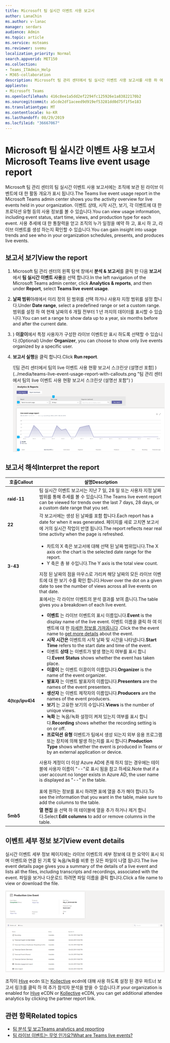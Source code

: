 ```yaml
---
title: Microsoft 팀 실시간 이벤트 사용 보고서
author: LanaChin
ms.author: v-lanac
manager: serdars
audience: Admin
ms.topic: article
ms.service: msteams
ms.reviewer: svemu
localization_priority: Normal
search.appverid: MET150
ms.collection:
- Teams_ITAdmin_Help
- M365-collaboration
description: Microsoft 팀 관리 센터에서 팀 실시간 이벤트 사용 보고서를 사용 하 여 조직의 팀 live 이벤트 활동에 대 한 개요를 확인 하는 방법에 대해 알아봅니다.
appliesto:
- Microsoft Teams
ms.openlocfilehash: 416c8ee1a5dd2ef2294fc125926e1a83822170b2
ms.sourcegitcommit: a5cde2df1aceed9d919ef53281dd0d75f1f5e183
ms.translationtype: MT
ms.contentlocale: ko-KR
ms.lasthandoff: 08/29/2019
ms.locfileid: "36667067"
---
```

# <a name="microsoft-teams-live-event-usage-report"></a><span data-ttu-id="74eee-103">Microsoft 팀 실시간 이벤트 사용 보고서</span><span class="sxs-lookup"><span data-stu-id="74eee-103">Microsoft Teams live event usage report</span></span>

<span data-ttu-id="74eee-104">Microsoft 팀 관리 센터의 팀 실시간 이벤트 사용 보고서에는 조직에 보관 된 라이브 이벤트에 대 한 활동 개요가 표시 됩니다.</span><span class="sxs-lookup"><span data-stu-id="74eee-104">The Teams live event usage report in the Microsoft Teams admin center shows you the activity overview for live events held in your organization.</span></span> <span data-ttu-id="74eee-105">이벤트 상태, 시작 시간, 보기, 각 이벤트에 대 한 프로덕션 유형 등의 사용 정보를 볼 수 있습니다.</span><span class="sxs-lookup"><span data-stu-id="74eee-105">You can view usage information, including event status, start time, views, and production type for each event.</span></span> <span data-ttu-id="74eee-106">사용 추세에 대 한 통찰력을 얻고 조직의 누가 일정을 예약 하 고, 표시 하 고, 라이브 이벤트를 생성 하는지 확인할 수 있습니다.</span><span class="sxs-lookup"><span data-stu-id="74eee-106">You can gain insight into usage trends and see who in your organization schedules, presents, and produces live events.</span></span> 

## <a name="view-the-report"></a><span data-ttu-id="74eee-107">보고서 보기</span><span class="sxs-lookup"><span data-stu-id="74eee-107">View the report</span></span>

1. <span data-ttu-id="74eee-108">Microsoft 팀 관리 센터의 왼쪽 탐색 창에서 **분석 & 보고서**를 클릭 한 다음 **보고서**에서 **팀 실시간 이벤트 사용**을 선택 합니다.</span><span class="sxs-lookup"><span data-stu-id="74eee-108">In the left navigation of the Microsoft Teams admin center, click **Analytics & reports**, and then under **Report**, select **Teams live event usage**.</span></span>
2. <span data-ttu-id="74eee-109">**날짜 범위**아래에서 미리 정의 된 범위를 선택 하거나 사용자 지정 범위를 설정 합니다.</span><span class="sxs-lookup"><span data-stu-id="74eee-109">Under **Date range**, select a predefined range or set a custom range.</span></span> <span data-ttu-id="74eee-110">범위를 설정 하 여 현재 날짜의 6 개월 전부터 1 년 까지의 데이터를 표시할 수 있습니다.</span><span class="sxs-lookup"><span data-stu-id="74eee-110">You can set a range to show  data up to a year, six months before and after the current date.</span></span>
3. <span data-ttu-id="74eee-111">) **이끌이**에서 특정 사용자가 구성한 라이브 이벤트만 표시 하도록 선택할 수 있습니다.</span><span class="sxs-lookup"><span data-stu-id="74eee-111">(Optional) Under **Organizer**, you can choose to show only live events organized by a specific user.</span></span>
4. <span data-ttu-id="74eee-112">**보고서 실행**을 클릭 합니다.</span><span class="sxs-lookup"><span data-stu-id="74eee-112">Click **Run report**.</span></span>  

    <span data-ttu-id="74eee-113">![팀 관리 센터에서 팀의 live 이벤트 사용 현황 보고서 스크린샷 (설명선 포함] ) (../media/teams-live-event-usage-report-with-callouts.png "팀 관리 센터에서 팀의 live 이벤트 사용 현황 보고서 스크린샷 (설명선 포함") )</span><span class="sxs-lookup"><span data-stu-id="74eee-113">![Screen shot of the Teams live event usage report in the Teams admin center with callouts](../media/teams-live-event-usage-report-with-callouts.png "Screen shot of the Teams live event usage report in the Teams admin center with callouts")</span></span>

## <a name="interpret-the-report"></a><span data-ttu-id="74eee-114">보고서 해석</span><span class="sxs-lookup"><span data-stu-id="74eee-114">Interpret the report</span></span>

|<span data-ttu-id="74eee-115">호출</span><span class="sxs-lookup"><span data-stu-id="74eee-115">Callout</span></span> |<span data-ttu-id="74eee-116">설명</span><span class="sxs-lookup"><span data-stu-id="74eee-116">Description</span></span>  |
|--------|-------------|
|<span data-ttu-id="74eee-117">**raid-1**</span><span class="sxs-lookup"><span data-stu-id="74eee-117">**1**</span></span>   |<span data-ttu-id="74eee-118">팀 실시간 이벤트 보고서는 지난 7 일, 28 일 또는 사용자 지정 날짜 범위를 통해 추세를 볼 수 있습니다.</span><span class="sxs-lookup"><span data-stu-id="74eee-118">The Teams live event report can be viewed for trends over the last 7 days, 28 days, or a custom date range that you set.</span></span> |
|<span data-ttu-id="74eee-119">**2**</span><span class="sxs-lookup"><span data-stu-id="74eee-119">**2**</span></span>   |<span data-ttu-id="74eee-120">각 보고서에는 생성 된 날짜를 포함 합니다.</span><span class="sxs-lookup"><span data-stu-id="74eee-120">Each report has a date for when it was generated.</span></span> <span data-ttu-id="74eee-121">페이지를 새로 고치면 보고서에 거의 실시간 작업이 반영 됩니다.</span><span class="sxs-lookup"><span data-stu-id="74eee-121">The report reflects near real time activity when the page is refreshed.</span></span> |
|<span data-ttu-id="74eee-122">**3-4**</span><span class="sxs-lookup"><span data-stu-id="74eee-122">**3**</span></span>   |<ul><li><span data-ttu-id="74eee-123">차트의 X 축은 보고서에 대해 선택 된 날짜 범위입니다.</span><span class="sxs-lookup"><span data-stu-id="74eee-123">The X axis on the chart is the selected date range for the report.</span></span></li> <li> <span data-ttu-id="74eee-124">Y 축은 총 뷰 수입니다.</span><span class="sxs-lookup"><span data-stu-id="74eee-124">The Y axis is the total view count.</span></span></li> </ul><span data-ttu-id="74eee-125">지정 된 날짜의 점을 마우스로 가리켜 해당 날짜의 모든 라이브 이벤트에 대 한 보기 수를 확인 합니다.</span><span class="sxs-lookup"><span data-stu-id="74eee-125">Hover over the dot on a given date to see the number of views across all live events on that date.</span></span>|
|<span data-ttu-id="74eee-126">**4(tcp/ipv4)**</span><span class="sxs-lookup"><span data-stu-id="74eee-126">**4**</span></span>   |<span data-ttu-id="74eee-127">표에서는 각 라이브 이벤트의 분석 결과를 보여 줍니다.</span><span class="sxs-lookup"><span data-stu-id="74eee-127">The table gives you a breakdown of each live event.</span></span> <ul><li><span data-ttu-id="74eee-128">**이벤트** 는 라이브 이벤트의 표시 이름입니다.</span><span class="sxs-lookup"><span data-stu-id="74eee-128">**Event** is the display name of the live event.</span></span> <span data-ttu-id="74eee-129">이벤트 이름을 클릭 하 여 이벤트에 대 한 [자세한 정보를 가져옵니다](#view-event-details) .</span><span class="sxs-lookup"><span data-stu-id="74eee-129">Click the the event name to [get more details](#view-event-details) about the event.</span></span> </li> <li><span data-ttu-id="74eee-130">**시작 시간은** 이벤트의 시작 날짜 및 시간을 나타냅니다.</span><span class="sxs-lookup"><span data-stu-id="74eee-130">**Start Time** refers to the start date and time of the event.</span></span></li> <li><span data-ttu-id="74eee-131">이벤트 **상태** 는 이벤트가 발생 했는지 여부를 표시 합니다.</span><span class="sxs-lookup"><span data-stu-id="74eee-131">**Event Status** shows whether the event has taken place.</span></span>  </li><li><span data-ttu-id="74eee-132">**이끌이** 는 이벤트 이끌이의 이름입니다.</span><span class="sxs-lookup"><span data-stu-id="74eee-132">**Organizer** is the name of the event organizer.</span></span></li> <li><span data-ttu-id="74eee-133">**발표자** 는 이벤트 발표자의 이름입니다.</span><span class="sxs-lookup"><span data-stu-id="74eee-133">**Presenters** are the names of the  event presenters.</span></span></li><li><span data-ttu-id="74eee-134">**생산자** 는 이벤트 제작자의 이름입니다.</span><span class="sxs-lookup"><span data-stu-id="74eee-134">**Producers** are the names of the event producers.</span></span></li><li><span data-ttu-id="74eee-135">**보기** 는 고유한 보기의 수입니다.</span><span class="sxs-lookup"><span data-stu-id="74eee-135">**Views** is the number of unique views.</span></span></li><li><span data-ttu-id="74eee-136">**녹화** 는 녹음/녹화 설정이 켜져 있는지 여부를 표시 합니다.</span><span class="sxs-lookup"><span data-stu-id="74eee-136">**Recording** shows whether the recording setting is on or off.</span></span></li><li><span data-ttu-id="74eee-137">**프로덕션 유형** 이벤트가 팀에서 생성 되는지 외부 응용 프로그램 또는 장치에 의해 발생 하는지를 표시 합니다.</span><span class="sxs-lookup"><span data-stu-id="74eee-137">**Production Type** shows whether the event is produced in Teams or by an external application or device.</span></span></li></li> </ul><span data-ttu-id="74eee-138">사용자 계정이 더 이상 Azure AD에 존재 하지 않는 경우에는 테이블에 사용자 이름이 "--"로 표시 됨을 참고 하세요.</span><span class="sxs-lookup"><span data-stu-id="74eee-138">Note that if a user account no longer exists in Azure AD, the user name is displayed as "--" in the table.</span></span> <br><br><span data-ttu-id="74eee-139">표에 원하는 정보를 표시 하려면 표에 열을 추가 해야 합니다.</span><span class="sxs-lookup"><span data-stu-id="74eee-139">To see the information that you want in the table, make sure to add the columns to the table.</span></span> |
|<span data-ttu-id="74eee-140">**5mb**</span><span class="sxs-lookup"><span data-stu-id="74eee-140">**5**</span></span>   |<span data-ttu-id="74eee-141">**열 편집** 을 선택 하 여 테이블에 열을 추가 하거나 제거 합니다.</span><span class="sxs-lookup"><span data-stu-id="74eee-141">Select **Edit columns** to add or remove columns in the table.</span></span>|

## <a name="view-event-details"></a><span data-ttu-id="74eee-142">이벤트 세부 정보 보기</span><span class="sxs-lookup"><span data-stu-id="74eee-142">View event details</span></span>

<span data-ttu-id="74eee-143">실시간 이벤트 세부 정보 페이지에는 라이브 이벤트의 세부 정보에 대 한 요약이 표시 되며 이벤트와 연결 된 기록 및 녹음/녹화를 비롯 한 모든 파일이 나열 됩니다.</span><span class="sxs-lookup"><span data-stu-id="74eee-143">The live event details page gives you a summary of the details of a live event and lists all the files, including transcripts and recordings, associated with the event.</span></span> <span data-ttu-id="74eee-144">파일을 보거나 다운로드 하려면 파일 이름을 클릭 합니다.</span><span class="sxs-lookup"><span data-stu-id="74eee-144">Click a file name to view or download the file.</span></span>

![라이브 이벤트의 세부 정보를 보여 주는 스크린샷](../media/teams-live-event-usage-report-event-detail.png)

<span data-ttu-id="74eee-146">조직이 [Hive](https://www.hivestreaming.com/partners/integration-partners/microsoft/) ecdn 또는 [Kollective](https://kollective.com) ecdn에 대해 사용 하도록 설정 된 경우 파트너 보고서 링크를 클릭 하 여 추가 참석자 분석을 받을 수 있습니다.</span><span class="sxs-lookup"><span data-stu-id="74eee-146">If your organization is enabled for [Hive](https://www.hivestreaming.com/partners/integration-partners/microsoft/) eCDN or [Kollective](https://kollective.com) eCDN, you can get additional attendee analytics by clicking the partner report link.</span></span>

## <a name="related-topics"></a><span data-ttu-id="74eee-147">관련 항목</span><span class="sxs-lookup"><span data-stu-id="74eee-147">Related topics</span></span>

- [<span data-ttu-id="74eee-148">팀 분석 및 보고</span><span class="sxs-lookup"><span data-stu-id="74eee-148">Teams analytics and reporting</span></span>](teams-reporting-reference.md)
- [<span data-ttu-id="74eee-149">팀 라이브 이벤트는 무엇 인가요?</span><span class="sxs-lookup"><span data-stu-id="74eee-149">What are Teams live events?</span></span>](../teams-live-events/what-are-teams-live-events.md)